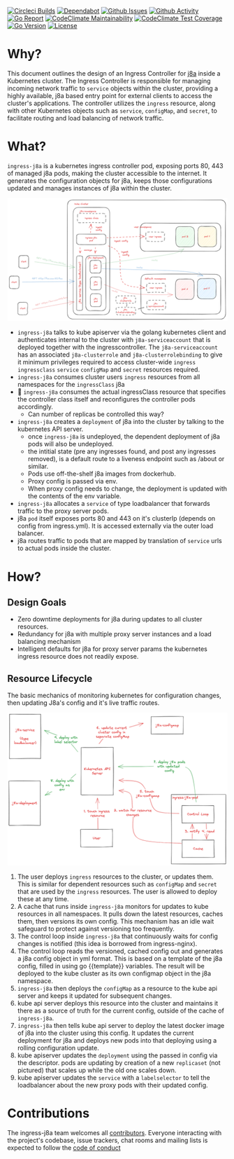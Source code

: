 [![Circleci Builds](https://circleci.com/gh/simonmittag/ingress-j8a.svg?style=shield)](https://circleci.com/gh/simonmittag/ingress-j8a)
[![Dependabot](https://badgen.net/badge/Dependabot/enabled/green?icon=dependabot)](https://github.com/simonmittag/ingress-j8a/pulls?q=is%3Aopen+is%3Apr)
[![Github Issues](https://img.shields.io/github/issues/simonmittag/ingress-j8a)](https://github.com/simonmittag/ingress-j8a/issues)
[![Github Activity](https://img.shields.io/github/commit-activity/m/simonmittag/ingress-j8a)](https://img.shields.io/github/commit-activity/m/simonmittag/ingress-j8a)  
[![Go Report](https://goreportcard.com/badge/github.com/simonmittag/ingress-j8a)](https://goreportcard.com/report/github.com/simonmittag/ingress-j8a)
[![CodeClimate Maintainability](https://api.codeclimate.com/v1/badges/326d3c304e32645811c8/maintainability)](https://codeclimate.com/github/simonmittag/ingress-j8a/maintainability)
[![CodeClimate Test Coverage](https://api.codeclimate.com/v1/badges/326d3c304e32645811c8/test_coverage)](https://codeclimate.com/github/simonmittag/ingress-j8a/code)
[![Go Version](https://img.shields.io/github/go-mod/go-version/simonmittag/ingress-j8a)](https://img.shields.io/github/go-mod/go-version/simonmittag/ingress-j8a)
[![License](https://img.shields.io/badge/License-Apache%202.0-blue.svg)](https://opensource.org/licenses/Apache-2.0)

# Why?
This document outlines the design of an Ingress Controller for [j8a](https://github.com/simonmittag/j8a) inside a 
Kubernetes cluster. The Ingress Controller is responsible for managing incoming network traffic to `service` objects within the 
cluster, providing a highly available, j8a based entry point for external clients to access the cluster's applications. The controller utilizes the 
`ingress` resource, along with other Kubernetes objects such as `service`, `configMap`, and `secret`, to facilitate routing 
and load balancing of network traffic.

# What?
`ingress-j8a` is a kubernetes ingress controller pod, exposing ports 80, 443 of managed j8a pods, making the cluster accessible to the internet. It generates the configuration
objects for j8a, keeps those configurations updated and manages instances of j8a within the cluster. 

![](art/ingress-j8a.png)
* `ingress-j8a` talks to kube apiserver via the golang kubernetes client and authenticates internal to the cluster with `j8a-serviceaccount` that is deployed together with the ingresscontroller. The `j8a-serviceaccount` has an associated `j8a-clusterrole` and `j8a-clusterrolebinding` to give it minimum privileges required to access cluster-wide `ingress` `ingressclass` `service` `configMap` and `secret` resources required.
* `ingress-j8a` consumes cluster users `ingress` resources from all namespaces for the `ingressClass` j8a
* 🚧 `ingress-j8a` consumes the actual ingressClass resource that specifies the controller class itself and reconfigures the controller pods accordingly. 
  * Can number of replicas be controlled this way?
* `ingress-j8a` creates a `deployment` of j8a into the cluster by talking to the kubernetes API server. 
  * once `ingress-j8a` is undeployed, the dependent deployment of j8a pods will also be undeployed.
  * the intitial state (pre any ingresses found, and post any ingresses removed), is a default route to a liveness endpoint such as /about or similar.
  * Pods use off-the-shelf j8a images from dockerhub.
  * Proxy config is passed via env.
  * When proxy config needs to change, the deployment is updated with the contents of the env variable.
* `ingress-j8a` allocates a `service` of type loadbalancer that forwards traffic to the proxy server pods.
* j8a `pod` itself exposes ports 80 and 443 on it's clusterIp (depends on config from ingress.yml). It is accessed externally via the outer load balancer.
* j8a routes traffic to pods that are mapped by translation of `service` urls to actual pods inside the cluster. 

# How?
## Design Goals
* Zero downtime deployments for j8a during updates to all cluster resources.
* Redundancy for j8a with multiple proxy server instances and a load balancing mechanism
* Intelligent defaults for j8a for proxy server params the kubernetes ingress resource does not readily expose.

## Resource Lifecycle
The basic mechanics of monitoring kubernetes for configuration changes,
then updating J8a's config and it's live traffic routes.

![](art/ingress-j8a-mechanics.png)
1. The user deploys `ingress` resources to the cluster, or updates them. This is similar for dependent resources such as `configMap` and `secret` that are used by the `ingress` resources. The user is allowed to deploy these at any time.
2. A cache that runs inside `ingress-j8a` monitors for updates to kube resources in all namespaces. It pulls down the latest resources, caches them, then versions its own config. This mechanism has an idle wait safeguard to protect against versioning too frequently.
3. The control loop inside `ingress-j8a` that continuously waits for config changes is notified (this idea is borrowed from ingress-nginx).
4. The control loop reads the versioned, cached config out and generates a j8a config object in yml format. This is based on a template of the j8a config, filled in using go {{template}} variables. The result will be deployed to the kube cluster as its own configmap object in the j8a namespace.
5. `ingress-j8a` then deploys the `configMap` as a resource to the kube api server and keeps it updated for subsequent changes.
6. kube api server deploys this resource into the cluster and maintains it there as a source of truth for the current config, outside of the cache of `ingress-j8a`. 
7. `ingress-j8a` then tells kube api server to deploy the latest docker image of j8a into the cluster using this config. It updates the current deployment for j8a and deploys new pods into that deploying using a rolling configuration update. 
8. kube apiserver updates the `deployment` using the passed in config via the descriptor. pods are updating by creation of a new `replicaset` (not pictured) that scales up while the old one scales down.
9. kube apiserver updates the `service` with a `labelselector` to tell the loadbalancer about the new proxy pods with their updated config.


# Contributions

The ingress-j8a team welcomes all [contributors](https://github.com/simonmittag/ingress-j8a/blob/master/CONTRIBUTING.md). Everyone
interacting with the project's codebase, issue trackers, chat rooms and mailing lists is expected to follow
the [code of conduct](https://github.com/simonmittag/ingress-j8a/blob/master/CODE_OF_CONDUCT.md)
